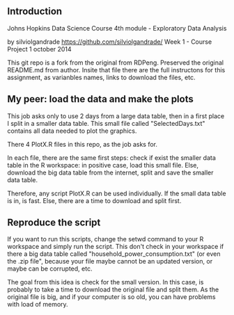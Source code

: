 ## Introduction

Johns Hopkins Data Science Course
4th module - Exploratory Data Analysis

by silviolgandrade
https://github.com/silviolgandrade/
Week 1 - Course Project 1
october 2014

This git repo is a fork from the original from RDPeng.
Preserved the original README.md from author.
Insite that file there are the full instructons for this assignment, as varianbles names, links to download the files, etc.


## My peer: load the data and make the plots

This job asks only to use 2 days from a large data table, then in a first place I split in a smaller data table. This small file called "SelectedDays.txt" contains all data needed to plot the graphics.

There 4 PlotX.R files in this repo, as the job asks for.

In each file, there are the same first steps: check if exist the smaller data table in the R workspace: in positive case, load this small file. Else, download the big data table from the internet, split and save the smaller data table.

Therefore, any script PlotX.R can be used individually. If the small data table is in, is fast. Else, there are a time to download and split first.


## Reproduce the script

If you want to run this scripts, change the setwd command to your R workspace and simply run the script.
This don't check in your workspace if there a big data table called "household_power_consumption.txt" (or even the .zip file", because your file maybe cannot be an updated version, or maybe can be corrupted, etc.

The goal from this idea is check for the small version. In this case, is probably to take a time to download the original file and split them. As the original file is big, and if your computer is so old, you can have problems with load of memory.